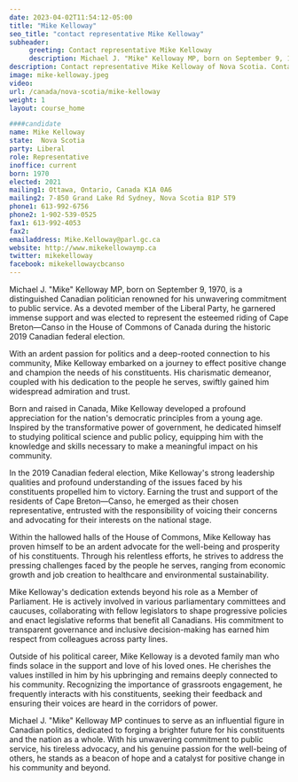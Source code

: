 ```yaml
---
date: 2023-04-02T11:54:12-05:00
title: "Mike Kelloway"
seo_title: "contact representative Mike Kelloway"
subheader:
     greeting: Contact representative Mike Kelloway
     description: Michael J. "Mike" Kelloway MP, born on September 9, 1970, is a distinguished Canadian politician renowned for his unwavering commitment to public service. As a devoted member of the Liberal Party, he garnered immense support and was elected to represent the esteemed riding of Cape Breton—Canso in the House of Commons of Canada during the historic 2019 Canadian federal election.
description: Contact representative Mike Kelloway of Nova Scotia. Contact information for Mike Kelloway includes email address, phone number, and mailing address.
image: mike-kelloway.jpeg
video:
url: /canada/nova-scotia/mike-kelloway
weight: 1
layout: course_home

####candidate
name: Mike Kelloway
state:	Nova Scotia
party: Liberal
role: Representative
inoffice: current
born: 1970
elected: 2021
mailing1: Ottawa, Ontario, Canada K1A 0A6
mailing2: 7-850 Grand Lake Rd Sydney, Nova Scotia B1P 5T9
phone1: 613-992-6756
phone2: 1-902-539-0525
fax1: 613-992-4053
fax2:
emailaddress: Mike.Kelloway@parl.gc.ca
website: http://www.mikekellowaymp.ca
twitter: mikekelloway
facebook: mikekellowaycbcanso
---
```


Michael J. "Mike" Kelloway MP, born on September 9, 1970, is a distinguished Canadian politician renowned for his unwavering commitment to public service. As a devoted member of the Liberal Party, he garnered immense support and was elected to represent the esteemed riding of Cape Breton—Canso in the House of Commons of Canada during the historic 2019 Canadian federal election.

With an ardent passion for politics and a deep-rooted connection to his community, Mike Kelloway embarked on a journey to effect positive change and champion the needs of his constituents. His charismatic demeanor, coupled with his dedication to the people he serves, swiftly gained him widespread admiration and trust.

Born and raised in Canada, Mike Kelloway developed a profound appreciation for the nation's democratic principles from a young age. Inspired by the transformative power of government, he dedicated himself to studying political science and public policy, equipping him with the knowledge and skills necessary to make a meaningful impact on his community.

In the 2019 Canadian federal election, Mike Kelloway's strong leadership qualities and profound understanding of the issues faced by his constituents propelled him to victory. Earning the trust and support of the residents of Cape Breton—Canso, he emerged as their chosen representative, entrusted with the responsibility of voicing their concerns and advocating for their interests on the national stage.

Within the hallowed halls of the House of Commons, Mike Kelloway has proven himself to be an ardent advocate for the well-being and prosperity of his constituents. Through his relentless efforts, he strives to address the pressing challenges faced by the people he serves, ranging from economic growth and job creation to healthcare and environmental sustainability.

Mike Kelloway's dedication extends beyond his role as a Member of Parliament. He is actively involved in various parliamentary committees and caucuses, collaborating with fellow legislators to shape progressive policies and enact legislative reforms that benefit all Canadians. His commitment to transparent governance and inclusive decision-making has earned him respect from colleagues across party lines.

Outside of his political career, Mike Kelloway is a devoted family man who finds solace in the support and love of his loved ones. He cherishes the values instilled in him by his upbringing and remains deeply connected to his community. Recognizing the importance of grassroots engagement, he frequently interacts with his constituents, seeking their feedback and ensuring their voices are heard in the corridors of power.

Michael J. "Mike" Kelloway MP continues to serve as an influential figure in Canadian politics, dedicated to forging a brighter future for his constituents and the nation as a whole. With his unwavering commitment to public service, his tireless advocacy, and his genuine passion for the well-being of others, he stands as a beacon of hope and a catalyst for positive change in his community and beyond.
